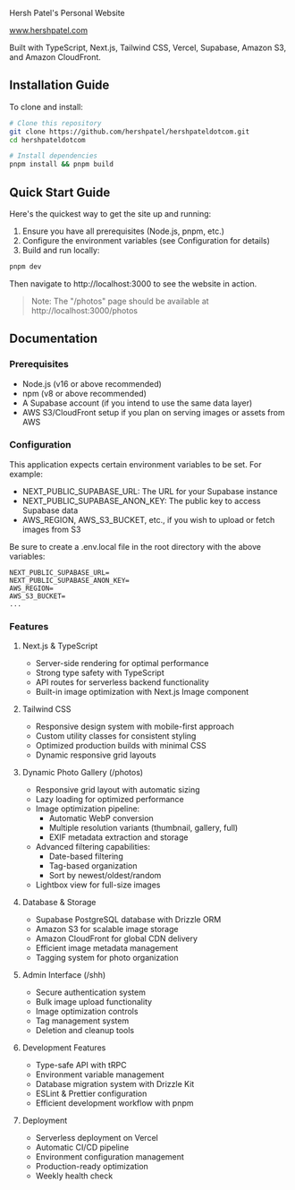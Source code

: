 Hersh Patel's Personal Website

www.hershpatel.com

Built with TypeScript, Next.js, Tailwind CSS, Vercel, Supabase, Amazon S3, and Amazon CloudFront.

## Installation Guide

To clone and install:

```bash
# Clone this repository
git clone https://github.com/hershpatel/hershpateldotcom.git
cd hershpateldotcom

# Install dependencies
pnpm install && pnpm build
```

## Quick Start Guide

Here's the quickest way to get the site up and running:

1. Ensure you have all prerequisites (Node.js, pnpm, etc.)
2. Configure the environment variables (see Configuration for details)
3. Build and run locally:

```bash
pnpm dev
```

Then navigate to http://localhost:3000 to see the website in action.

> Note: The "/photos" page should be available at http://localhost:3000/photos

## Documentation

### Prerequisites

- Node.js (v16 or above recommended)
- npm (v8 or above recommended)
- A Supabase account (if you intend to use the same data layer)
- AWS S3/CloudFront setup if you plan on serving images or assets from AWS

### Configuration

This application expects certain environment variables to be set. For example:

- NEXT_PUBLIC_SUPABASE_URL: The URL for your Supabase instance
- NEXT_PUBLIC_SUPABASE_ANON_KEY: The public key to access Supabase data
- AWS_REGION, AWS_S3_BUCKET, etc., if you wish to upload or fetch images from S3

Be sure to create a .env.local file in the root directory with the above variables:

```env
NEXT_PUBLIC_SUPABASE_URL=
NEXT_PUBLIC_SUPABASE_ANON_KEY=
AWS_REGION=
AWS_S3_BUCKET=
...
```

### Features

1. Next.js & TypeScript
   - Server-side rendering for optimal performance
   - Strong type safety with TypeScript
   - API routes for serverless backend functionality
   - Built-in image optimization with Next.js Image component

2. Tailwind CSS
   - Responsive design system with mobile-first approach
   - Custom utility classes for consistent styling
   - Optimized production builds with minimal CSS
   - Dynamic responsive grid layouts

3. Dynamic Photo Gallery (/photos)
   - Responsive grid layout with automatic sizing
   - Lazy loading for optimized performance
   - Image optimization pipeline:
     * Automatic WebP conversion
     * Multiple resolution variants (thumbnail, gallery, full)
     * EXIF metadata extraction and storage
   - Advanced filtering capabilities:
     * Date-based filtering
     * Tag-based organization
     * Sort by newest/oldest/random
   - Lightbox view for full-size images

4. Database & Storage
   - Supabase PostgreSQL database with Drizzle ORM
   - Amazon S3 for scalable image storage
   - Amazon CloudFront for global CDN delivery
   - Efficient image metadata management
   - Tagging system for photo organization

5. Admin Interface (/shh)
   - Secure authentication system
   - Bulk image upload functionality
   - Image optimization controls
   - Tag management system
   - Deletion and cleanup tools

6. Development Features
   - Type-safe API with tRPC
   - Environment variable management
   - Database migration system with Drizzle Kit
   - ESLint & Prettier configuration
   - Efficient development workflow with pnpm

7. Deployment
   - Serverless deployment on Vercel
   - Automatic CI/CD pipeline
   - Environment configuration management
   - Production-ready optimization
   - Weekly health check
